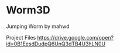 # Worm3D
Jumping Worm by mahwd

Project Files
https://drive.google.com/open?id=0B1EesdDudpQ6UnQ3dTB4U3hLN0U
